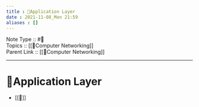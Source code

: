```yaml
---
title : 📶Application Layer
date : 2021-11-08_Mon 21:59
aliases : []
---
```

Note Type :: #📘 <br>
Topics :: [[📶Computer Networking]]<br>
Parent Link :: [[📶Computer Networking]]<br>

---
# 📶Application Layer

- [[📶]]